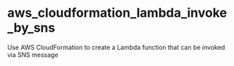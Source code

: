 # aws_cloudformation_lambda_invoke_by_sns
Use AWS CloudFormation to create a Lambda function that can be invoked via SNS message
